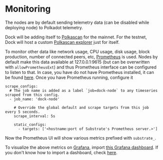 # Monitoring

The nodes are by default sending telemetry data \(can be disabled while deploying node\) to Polkadot telemetry.

Dock will be adding itself to [Polkascan](https://polkascan.io/) for the mainnet. For the testnet, Dock will host a custom [Polkascan explorer](https://github.com/polkascan) just for itself.

To monitor other data like network usage, CPU usage, disk usage, block production, number of connected peers, etc, [Prometheus](https://prometheus.io/) is used. Nodes by default make this data available at 127.0.0.1:9615 \(but can be overwritten with `allowPrometheusExt`\) and thus Prometheus interface can be configured to listen to that. In case, you have do not have Prometheus installed, it can be found [here](https://prometheus.io/download/). Once you have Prometheus running, configure it

```text
scrape_configs:
  # The job name is added as a label `job=dock-node` to any timeseries scraped from this config.
  - job_name: 'dock-node'

    # Override the global default and scrape targets from this job every 5 seconds.
    scrape_interval: 5s

    static_configs:
      - targets: ['<hostname:port of Substrate's Prometheus server.>']
```

Now the Prometheus UI will show various metrics prefixed with `substrate_`.

To visualize the above metrics on [Grafana](https://grafana.com/), import [this Grafana dashboard](https://grafana.com/grafana/dashboards/11784). If you don't know how to import a dashboard, check [here](https://grafana.com/docs/grafana/latest/reference/export_import/#importing-a-dashboard).

